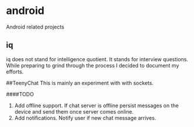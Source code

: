 # android
Android related projects

## iq
iq does not stand for intelligence quotient. It stands for interview questions. While preparing to grind through the 
process I decided to document my efforts.

##TeenyChat
This is mainly an experiment with with sockets.

####TODO
1. Add offline support. If chat server is offline persist messages on the device and send them once server comes online.
2. Add notifications. Notify user if new chat message arrives.
